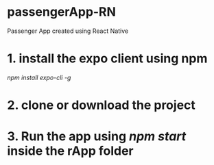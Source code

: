 # passengerApp-RN
Passenger App created using React Native

# 1. install the expo client using npm

*npm install expo-cli -g*

# 2. clone or download the project

# 3. Run the app using *npm start* inside the rApp folder
